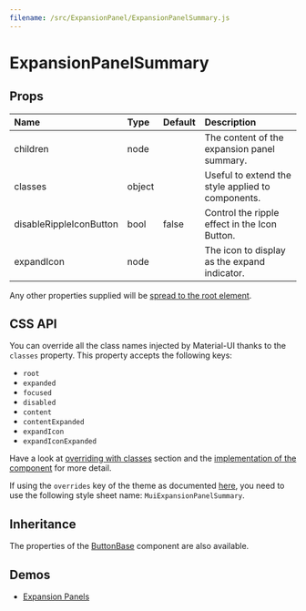```yaml
---
filename: /src/ExpansionPanel/ExpansionPanelSummary.js
---
```


<!--- This documentation is automatically generated, do not try to edit it. -->

# ExpansionPanelSummary



## Props

| Name | Type | Default | Description |
|:-----|:-----|:--------|:------------|
| <span class="prop-name">children</span> | <span class="prop-type">node |  | The content of the expansion panel summary. |
| <span class="prop-name">classes</span> | <span class="prop-type">object |  | Useful to extend the style applied to components. |
| <span class="prop-name">disableRippleIconButton</span> | <span class="prop-type">bool | <span class="prop-default">false</span> | Control the ripple effect in the Icon Button. |
| <span class="prop-name">expandIcon</span> | <span class="prop-type">node |  | The icon to display as the expand indicator. |

Any other properties supplied will be [spread to the root element](/guides/api#spread).

## CSS API

You can override all the class names injected by Material-UI thanks to the `classes` property.
This property accepts the following keys:
- `root`
- `expanded`
- `focused`
- `disabled`
- `content`
- `contentExpanded`
- `expandIcon`
- `expandIconExpanded`

Have a look at [overriding with classes](/customization/overrides#overriding-with-classes) section
and the [implementation of the component](https://github.com/mui-org/material-ui/tree/v1-beta/src/ExpansionPanel/ExpansionPanelSummary.js)
for more detail.

If using the `overrides` key of the theme as documented
[here](/customization/themes#customizing-all-instances-of-a-component-type),
you need to use the following style sheet name: `MuiExpansionPanelSummary`.

## Inheritance

The properties of the [ButtonBase](/api/button-base) component are also available.

## Demos

- [Expansion Panels](/demos/expansion-panels)

